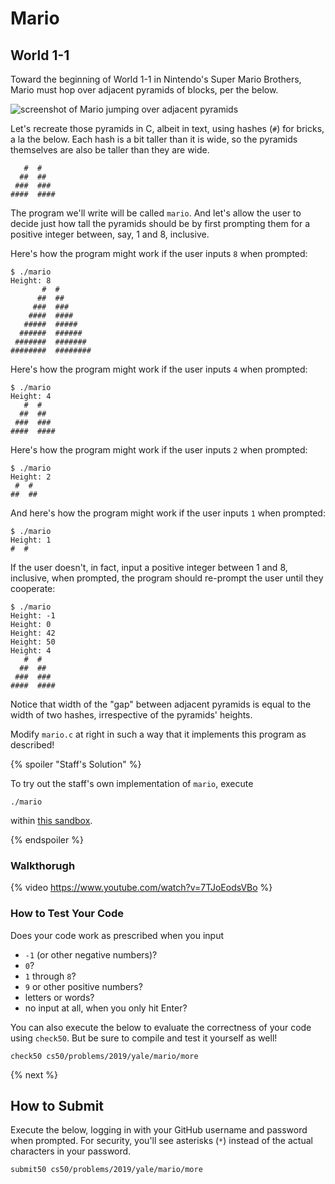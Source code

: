# Mario

## World 1-1

Toward the beginning of World 1-1 in Nintendo's Super Mario Brothers, Mario must hop over adjacent pyramids of blocks, per the below.

![screenshot of Mario jumping over adjacent pyramids](pyramids.png)

Let's recreate those pyramids in C, albeit in text, using hashes (`#`) for bricks, a la the below. Each hash is a bit taller than it is wide, so the pyramids themselves are also be taller than they are wide.

```
   #  #
  ##  ##
 ###  ###
####  ####
```

The program we'll write will be called `mario`. And let's allow the user to decide just how tall the pyramids should be by first prompting them for a positive integer between, say, 1 and 8, inclusive.

Here's how the program might work if the user inputs `8` when prompted:

```
$ ./mario
Height: 8
       #  #
      ##  ##
     ###  ###
    ####  ####
   #####  #####
  ######  ######
 #######  #######
########  ########

```

Here's how the program might work if the user inputs `4` when prompted:

```
$ ./mario
Height: 4
   #  #
  ##  ##
 ###  ###
####  ####
```

Here's how the program might work if the user inputs `2` when prompted:

```
$ ./mario
Height: 2
 #  #
##  ##
```

And here's how the program might work if the user inputs `1` when prompted:

```
$ ./mario
Height: 1
#  #
```

If the user doesn't, in fact, input a positive integer between 1 and 8, inclusive, when prompted, the program should re-prompt the user until they cooperate:

```
$ ./mario
Height: -1
Height: 0
Height: 42
Height: 50
Height: 4
   #  #
  ##  ##
 ###  ###
####  ####
```

Notice that width of the "gap" between adjacent pyramids is equal to the width of two hashes, irrespective of the pyramids' heights.

Modify `mario.c` at right in such a way that it implements this program as described!

{% spoiler "Staff's Solution" %}

To try out the staff's own implementation of `mario`, execute

```
./mario
```

within [this sandbox](http://bit.ly/2VrQcRr).

{% endspoiler %}

### Walkthorugh

{% video https://www.youtube.com/watch?v=7TJoEodsVBo %}

### How to Test Your Code

Does your code work as prescribed when you input

* `-1` (or other negative numbers)?
* `0`?
* `1` through `8`?
* `9` or other positive numbers?
* letters or words?
* no input at all, when you only hit Enter?

You can also execute the below to evaluate the correctness of your code using `check50`. But be sure to compile and test it yourself as well!

```
check50 cs50/problems/2019/yale/mario/more
```

{% next %}

## How to Submit

Execute the below, logging in with your GitHub username and password when prompted. For security, you'll see asterisks (`*`) instead of the actual characters in your password.

```
submit50 cs50/problems/2019/yale/mario/more
```
